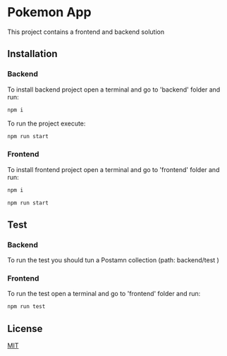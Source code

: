 # Pokemon App

This project contains a frontend and backend solution

## Installation

### Backend
To install backend project open a terminal and go to 'backend' folder and run: 
```bash
npm i 
```
To run the project execute: 
```bash
npm run start
```
### Frontend
To install frontend project open a terminal and go to 'frontend' folder and run: 
```bash
npm i 
```
```bash
npm run start
```

## Test

### Backend
To run the test you should tun a Postamn collection (path: backend/test ) 

### Frontend
To run the test open a terminal and go to 'frontend' folder and run: 
```bash
npm run test
```

## License
[MIT](https://choosealicense.com/licenses/mit/)